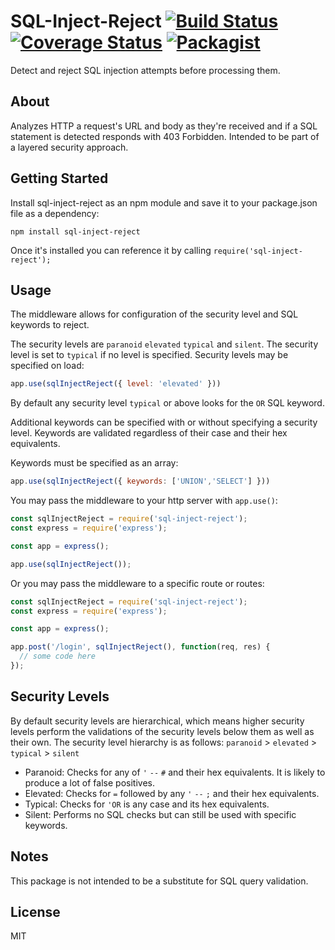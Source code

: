 # SQL-Inject-Reject [![Build Status](https://travis-ci.org/Redeux/sql-inject-reject.svg?branch=master)](https://travis-ci.org/Redeux/sql-inject-reject) [![Coverage Status](https://coveralls.io/repos/github/Redeux/sql-inject-reject/badge.svg?branch=master)](https://coveralls.io/github/Redeux/sql-inject-reject?branch=master) [![Packagist](https://img.shields.io/packagist/l/doctrine/orm.svg)](https://github.com/Redeux/sql-inject-reject/blob/master/LICENSE) 

  Detect and reject SQL injection attempts before processing them.

## About

  Analyzes HTTP a request's URL and body as they're received and if a SQL statement is detected responds with 403 Forbidden.  Intended to be part of a layered security approach.

## Getting Started
  
  Install sql-inject-reject as an npm module and save it to your package.json file as a dependency:

  ```
npm install sql-inject-reject
  ```

  Once it's installed you can reference it by calling ```require('sql-inject-reject');```

## Usage

  The middleware allows for configuration of the security level and SQL keywords to reject.

  The security levels are `paranoid` `elevated` `typical` and `silent`.  The security level is set to `typical` if no level is specified. Security levels may be specified on load:

  ```js
app.use(sqlInjectReject({ level: 'elevated' }))
  ```

  By default any security level `typical` or above looks for the `OR` SQL keyword.  
  
  Additional keywords can be specified with or without specifying a security level.  Keywords are validated regardless of their case and their hex equivalents.
  
  Keywords must be specified as an array:

  ```js
app.use(sqlInjectReject({ keywords: ['UNION','SELECT'] }))
  ```
  You may pass the middleware to your http server with `app.use()`:
  ```js
const sqlInjectReject = require('sql-inject-reject');
const express = require('express');

const app = express();

app.use(sqlInjectReject());
  ```

Or you may pass the middleware to a specific route or routes:
  ```js
const sqlInjectReject = require('sql-inject-reject');
const express = require('express');

const app = express();

app.post('/login', sqlInjectReject(), function(req, res) {
    // some code here
});
  ```

## Security Levels

By default security levels are hierarchical, which means higher security levels perform the validations of the security levels below them as well as their own.  The security level hierarchy is as follows: `paranoid` > `elevated` > `typical` > `silent`

* Paranoid: Checks for any of `'` `--` `#` and their hex equivalents. It is likely to produce a lot of false positives.
* Elevated: Checks for `=` followed by any `'` `--` `;` and their hex equivalents.
* Typical: Checks for `'OR` is any case and its hex equivalents.
* Silent: Performs no SQL checks but can still be used with specific keywords.

## Notes

  This package is not intended to be a substitute for SQL query validation.

## License
  
  MIT
